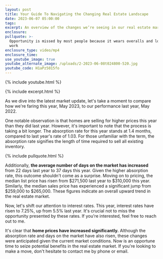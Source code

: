 ```yaml
---
layout: post
title: Your Guide To Navigating the Changing Real Estate Landscape
date: 2023-06-07 05:00:00
tags:
excerpt: An overview of the changes we’re seeing in our real estate market.
enclosure:
pullquote: >-
  Opportunity is missed by most people because it wears overalls and looks like
  work
enclosure_type: video/mp4
enclosure_time:
use_youtube_image: true
youtube_alternate_image: /uploads/2-2023-06-08t024800-520.jpg
youtube_code: H1aPz5015fo
---
```

{% include youtube.html %}

{% include excerpt.html %}

As we dive into the latest market update, let's take a moment to compare how we're faring this year, May 2023, to our performance last year, May 2022.&nbsp;

One notable observation is that homes are selling for higher prices this year than they did last year. However, it's important to note that the process is taking a bit longer. The absorption rate for this year stands at 1.4 months, compared to last year's rate of 1.03. For those unfamiliar with the term, the absorption rate signifies the length of time required to sell all existing inventory.

{% include pullquote.html %}

Additionally, **the average number of days on the market has increased** from 22 days last year to 37 days this year. Given the higher absorption rate, this outcome shouldn't come as a surprise. Moving on to pricing, the median list price has risen from $271,500 last year to $310,000 this year. Similarly, the median sales price has experienced a significant jump from $259,000 to $265,000. These figures indicate an overall upward trend in the real estate market.

Now, let's shift our attention to interest rates. This year, interest rates have risen to 7.25%, up from 5.5% last year. It's crucial not to miss the opportunity presented by these rates. If you're interested, feel free to reach out to me.

It's clear that **home prices have increased significantly.** Although the absorption rate and days on the market have also risen, these changes were anticipated given the current market conditions. Now is an opportune time to seize potential benefits in the real estate market. If you're looking to make a move, don't hesitate to contact me by phone or email.